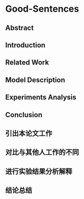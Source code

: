 # Good-Sentences

## Abstract

## Introduction

## Related Work

## Model Description

## Experiments Analysis

## Conclusion

## 引出本论文工作

## 对比与其他人工作的不同

## 进行实验结果分析解释

## 结论总结
